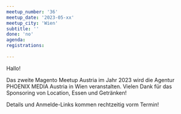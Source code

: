 ```yaml
---
meetup_number: '36'
meetup_date: '2023-05-xx'
meetup_city: 'Wien'
subtitle: ''
done: 'no'
agenda:
registrations:
 
---
```


Hallo!

Das zweite Magento Meetup Austria im Jahr 2023 wird die Agentur PHOENIX MEDIA Austria in Wien veranstalten. Vielen Dank
für das Sponsoring von Location, Essen und Getränken!

Details und Anmelde-Links kommen rechtzeitig vorm Termin!
